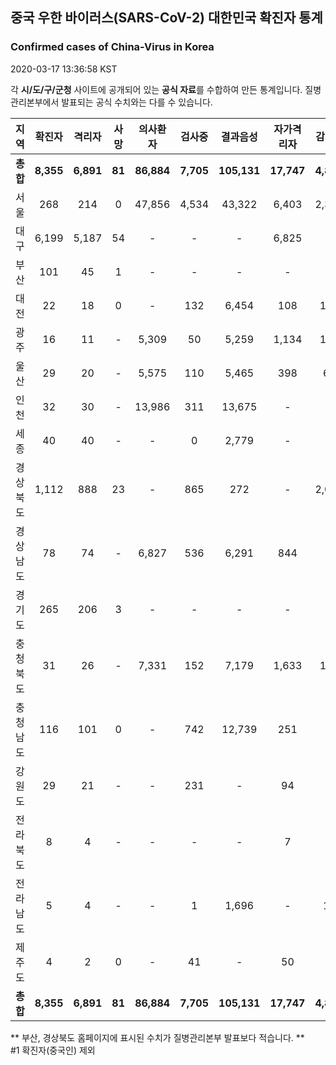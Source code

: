 
## 중국 우한 바이러스(SARS-CoV-2) 대한민국 확진자 통계
### Confirmed cases of China-Virus in Korea
2020-03-17 13:36:58 KST

각 **시/도/구/군청** 사이트에 공개되어 있는 **공식 자료**를 수합하여 만든 통계입니다.
질병관리본부에서 발표되는 공식 수치와는 다를 수 있습니다.


|  지역  | 확진자 |  격리자  |  사망  |  의사환자  |  검사중  |  결과음성  |  자가격리자  |  감시중  |  감시해제  |  퇴원  |
|:------:|:------:|:--------:|:--------:|:----------:|:--------:|:----------------:|:------------:|:--------:|:----------:|:--:|
|**총합**|**8,355**|**6,891**|**81**|**86,884**|**7,705**|**105,131**|**17,747**|**4,860**|**15,096**|**1,383**|
|서울|268|214|0|47,856|4,534|43,322|6,403|2,378|4,025|54|
|대구|6,199|5,187|54|-|-|-|6,825|-|-|958|
|부산|101|45|1|-|-|-|-|-|-|55|
|대전|22|18|0|-|132|6,454|108|108|384|4|
|광주|16|11|-|5,309|50|5,259|1,134|115|1,019|5|
|울산|29|20|-|5,575|110|5,465|398|65|333|9|
|인천|32|30|-|13,986|311|13,675|-|-|-|2|
|세종|40|40|-|-|0|2,779|-|-|-|-|
|경상북도|1,112|888|23|-|865|272|-|2,034|7,644|201|
|경상남도|78|74|-|6,827|536|6,291|844|-|-|4|
|경기도|265|206|3|-|-|-|-|-|-|56|
|충청북도|31|26|-|7,331|152|7,179|1,633|147|1,486|5|
|충청남도|116|101|0|-|742|12,739|251|-|-|15|
|강원도|29|21|-|-|231|-|94|-|-|8|
|전라북도|8|4|-|-|-|-|7|-|-|4|
|전라남도|5|4|-|-|1|1,696|-|13|205|1|
|제주도|4|2|0|-|41|-|50|-|-|2|
|**총합**|**8,355**|**6,891**|**81**|**86,884**|**7,705**|**105,131**|**17,747**|**4,860**|**15,096**|**1,383**|


** 부산, 경상북도 홈페이지에 표시된 수치가 질병관리본부 발표보다 적습니다. **<br>
#1 확진자(중국인) 제외
    